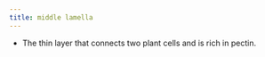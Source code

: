 ```yaml
---
title: middle lamella
---
```


- The thin layer that connects two plant cells and is rich in pectin.